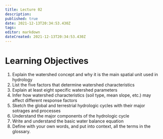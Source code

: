 ```yaml
---
title: Lecture 02
description: 
published: true
date: 2021-12-13T20:34:53.430Z
tags: 
editor: markdown
dateCreated: 2021-12-13T20:34:53.430Z
---
```


# Learning Objectives
1. Explain the watershed concept and why it is the main spatial unit used in hydrology
2. List the five factors that determine watershed characteristics
3. Explain at least eight specific watershed parameters
4. Infer how watershed characteristics (soil type, mean slope, etc.) may affect different response factors
5. Sketch the global and terrestrial hydrologic cycles with their major sotrages and processes
6. Understand the major components of the hydrologic cycle
7. Write and understand the basic water balance equation
8. Define with your own words, and put into context, all the terms in the glossary.